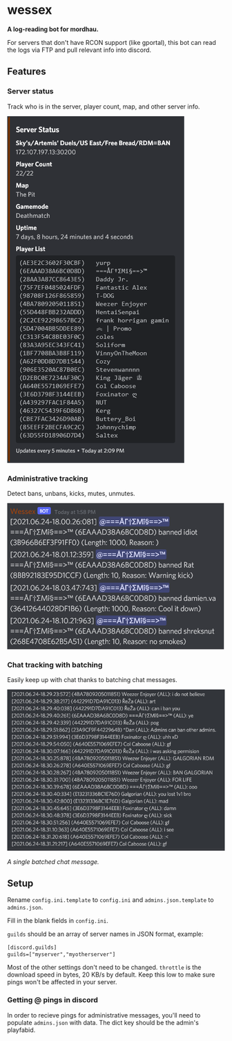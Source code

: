 # wessex
**A log-reading bot for mordhau.**

For servers that don't have RCON support (like gportal), this bot can read the logs via FTP and pull relevant info into discord.

## Features

### Server status

Track who is in the server, player count, map, and other server info.

<img src="serverstatus.png" alt="Server Status" /> 

### Administrative tracking

Detect bans, unbans, kicks, mutes, unmutes.

<img src="bans.png" alt="bans" />

### Chat tracking with batching

Easily keep up with chat thanks to batching chat messages.

<img src="chats.png" alt="chats" />

*A single batched chat message.*

## Setup
Rename `config.ini.template` to `config.ini` and `admins.json.template` to `admins.json`.

Fill in the blank fields in `config.ini`.

`guilds` should be an array of server names in JSON format, example:

```
[discord.guilds]
guilds=["myserver","myotherserver"]
```

Most of the other settings don't need to be changed. `throttle` is the download speed in bytes, 20 KB/s by default. Keep this low to make sure pings won't be affected in your server.

### Getting @ pings in discord

In order to recieve pings for administrative messages, you'll need to populate `admins.json` with data. The dict key should be the admin's playfabid.
